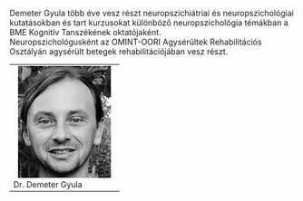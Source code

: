 ﻿---
layout: page_kutej_profilok
tud_idopont: 0
kutej_programfelelos_eloado: Dr. Demeter Gyula
kutej_programfelelos: 
kutej_eloado:
---
Demeter Gyula több éve vesz részt neuropszichiátriai és neuropszichológiai kutatásokban és tart kurzusokat különböző neuropszichológia témákban a BME Kognitív Tanszékének oktatójaként.  
Neuropszichológusként az OMINT-OORI Agysérültek Rehabilitációs Osztályán agysérült betegek rehabilitációjában vesz részt. 

 <table class="picture">
<tr>
<td>

<div class="gallery">
    <img src="images/Demeter_Gyula.jpg" max-width="250" max-height="200">
  <div class="desc">Dr. Demeter Gyula</div>
</div>

</td>
</tr>
</table>
